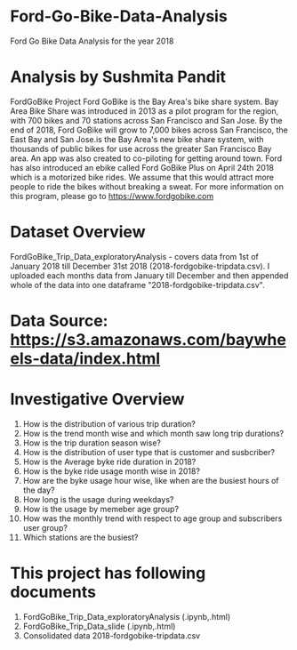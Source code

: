 # Ford-Go-Bike-Data-Analysis

Ford Go Bike Data Analysis for the year 2018
# Analysis by Sushmita Pandit
FordGoBike Project Ford GoBike is the Bay Area's bike share system. Bay Area Bike Share was introduced in 2013 as a pilot program for the region, with 700 bikes and 70 stations across San Francisco and San Jose. By the end of 2018, Ford GoBike will grow to 7,000 bikes across San Francisco, the East Bay and San Jose.is the Bay Area's new bike share system, with thousands of public bikes for use across the greater San Francisco Bay area. An app was also created to co-piloting for getting around town. Ford has also introduced an ebike called Ford GoBike Plus on April 24th 2018 which is a motorized bike rides. We assume that this would attract more people to ride the bikes without breaking a sweat. For more information on this program, please go to https://www.fordgobike.com
# Dataset Overview
FordGoBike_Trip_Data_exploratoryAnalysis - covers data from 1st of January 2018 till December 31st 2018 (2018-fordgobike-tripdata.csv). I uploaded each months data from January till December and then appended whole of the data into one dataframe "2018-fordgobike-tripdata.csv".
# Data Source: https://s3.amazonaws.com/baywheels-data/index.html

# Investigative Overview
1. How is the distribution of various trip duration?
2. How is the trend month wise and which month saw long trip durations?
3. How is the trip duration season wise?
4. How is the distribution of user type that is customer and susbcriber?
5. How is the Average byke ride duration in 2018?
6. How is the byke ride usage month wise in 2018?
7. How are the byke usage hour wise, like when are the busiest hours of the day?
8. How long is the usage during weekdays?
9. How is the usage by memeber age group?
10. How was the monthly trend with respect to age group and subscribers user group?
11. Which stations are the busiest?

# This project has following documents
1. FordGoBike_Trip_Data_exploratoryAnalysis (.ipynb,.html)
2. FordGoBike_Trip_Data_slide (.ipynb,.html)
3. Consolidated data 2018-fordgobike-tripdata.csv
